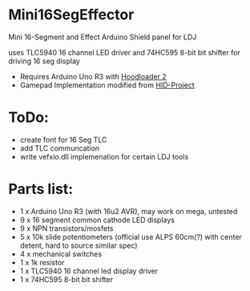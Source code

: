 # Mini16SegEffector
Mini 16-Segment and Effect Arduino Shield panel for LDJ

uses TLC5940 16 channel LED driver and 74HC595 8-bit bit shifter for driving 16 seg display


- Requires Arduino Uno R3 with [Hoodloader 2](https://github.com/NicoHood/HoodLoader2)
- Gamepad Implementation modified from [HID-Project](https://github.com/NicoHood/HID)


# ToDo: 
- create font for 16 Seg TLC
- add TLC communcation
- write vefxio.dll implemenation for certain LDJ tools 

# Parts list:
- 1 x Arduino Uno R3 (with 16u2 AVR), may work on mega, untested
- 9 x 16 segment common cathode LED displays
- 9 x NPN transistors/mosfets
- 5 x 10k slide potentiometers (official use ALPS 60cm(?) with center detent, hard to source similar spec)
- 4 x mechanical switches 
- 1 x 1k resistor
- 1 x TLC5940 16 channel led display driver
- 1 x 74HC595 8-bit bit shifter


